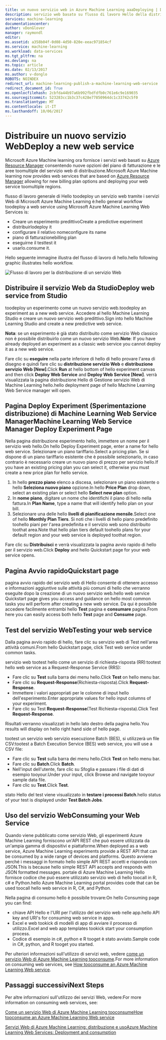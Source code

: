 ```yaml
---
title: un nuovo servizio web in Azure Machine Learning aaaDeploying | Documenti Microsoft
description: servizio web basato su flusso di lavoro Hello della distribuzione di un ramo
services: machine-learning
documentationcenter: 
author: vDonGlover
manager: raymondl
editor: 
ms.assetid: a358b04f-0d08-4d50-820e-eeac971854cf
ms.service: machine-learning
ms.workload: data-services
ms.tgt_pltfrm: na
ms.devlang: na
ms.topic: article
ms.date: 02/13/2017
ms.author: v-donglo
ROBOTS: NOINDEX
redirect_url: machine-learning-publish-a-machine-learning-web-service
redirect_document_id: True
ms.openlocfilehash: 2cbfda44b97a6b992fbdfdfb0c761e6c9e169035
ms.sourcegitcommit: 523283cc1b3c37c428e77850964dc1c33742c5f0
ms.translationtype: MT
ms.contentlocale: it-IT
ms.lasthandoff: 10/06/2017
---
```

# <a name="deploy-a-new-web-service"></a><span data-ttu-id="a2edf-103">Distribuire un nuovo servizio Web</span><span class="sxs-lookup"><span data-stu-id="a2edf-103">Deploy a new web service</span></span>
<span data-ttu-id="a2edf-104">Microsoft Azure Machine learning ora fornisce i servizi web basati su [Azure Resource Manager](../azure-resource-manager/resource-group-overview.md) consentendo nuove opzioni del piano di fatturazione e le aree toomultiple del servizio web di distribuzione.</span><span class="sxs-lookup"><span data-stu-id="a2edf-104">Microsoft Azure Machine learning now provides web services that are based on [Azure Resource Manager](../azure-resource-manager/resource-group-overview.md) allowing for new billing plan options and deploying your web service toomultiple regions.</span></span>

<span data-ttu-id="a2edf-105">flusso di lavoro generale di Hello toodeploy un servizio web tramite i servizi Web di Microsoft Azure Machine Learning è:</span><span class="sxs-lookup"><span data-stu-id="a2edf-105">hello general workflow toodeploy a web service using Microsoft Azure Machine Learning Web Services is:</span></span>

* <span data-ttu-id="a2edf-106">Creare un esperimento predittivo</span><span class="sxs-lookup"><span data-stu-id="a2edf-106">Create a predictive experiment</span></span>
* <span data-ttu-id="a2edf-107">distribuirlo</span><span class="sxs-lookup"><span data-stu-id="a2edf-107">deploy it</span></span>
* <span data-ttu-id="a2edf-108">configurare il relativo nome</span><span class="sxs-lookup"><span data-stu-id="a2edf-108">configure its name</span></span>
* <span data-ttu-id="a2edf-109">piano di fatturazione</span><span class="sxs-lookup"><span data-stu-id="a2edf-109">billing plan</span></span>
* <span data-ttu-id="a2edf-110">eseguirne il test</span><span class="sxs-lookup"><span data-stu-id="a2edf-110">test it</span></span>
* <span data-ttu-id="a2edf-111">usarlo.</span><span class="sxs-lookup"><span data-stu-id="a2edf-111">consume it.</span></span>

<span data-ttu-id="a2edf-112">Hello seguente immagine illustra del flusso di lavoro di hello.</span><span class="sxs-lookup"><span data-stu-id="a2edf-112">hello following graphic illustrates hello workflow.</span></span>

![Flusso di lavoro per la distribuzione di un servizio Web][1]

## <a name="deploy-web-service-from-studio"></a><span data-ttu-id="a2edf-114">Distribuire il servizio Web da Studio</span><span class="sxs-lookup"><span data-stu-id="a2edf-114">Deploy web service from Studio</span></span>
<span data-ttu-id="a2edf-115">toodeploy un esperimento come un nuovo servizio web.</span><span class="sxs-lookup"><span data-stu-id="a2edf-115">toodeploy an experiment as a new web service.</span></span> <span data-ttu-id="a2edf-116">Accedere al hello Machine Learning Studio e creare un nuovo servizio web predittivo.</span><span class="sxs-lookup"><span data-stu-id="a2edf-116">Sign into hello Machine Learning Studio and create a new predictive web service.</span></span> 

<span data-ttu-id="a2edf-117">**Nota**: se un esperimento è già stato distribuito come servizio Web classico non è possibile distribuirlo come un nuovo servizio Web.</span><span class="sxs-lookup"><span data-stu-id="a2edf-117">**Note**: If you have already deployed an experiment as a classic web service you cannot deploy it as a new web service.</span></span>

<span data-ttu-id="a2edf-118">Fare clic su **eseguire** nella parte inferiore di hello di hello provare l'area di disegno e quindi fare clic su **distribuzione servizio Web** e **distribuzione servizio Web [New]**.</span><span class="sxs-lookup"><span data-stu-id="a2edf-118">Click **Run** at hello bottom of hello experiment canvas and then click **Deploy Web Service** and **Deploy Web Service [New]**.</span></span> <span data-ttu-id="a2edf-119">verrà visualizzata la pagina distribuzione Hello di Gestione servizio Web di Machine Learning hello.</span><span class="sxs-lookup"><span data-stu-id="a2edf-119">hello deployment page of hello Machine Learning Web Service manager will open.</span></span>

## <a name="machine-learning-web-service-manager-deploy-experiment-page"></a><span data-ttu-id="a2edf-120">Pagina Deploy Experiment (Sperimentazione distribuzione) di Machine Learning Web Service Manager</span><span class="sxs-lookup"><span data-stu-id="a2edf-120">Machine Learning Web Service Manager Deploy Experiment Page</span></span>
<span data-ttu-id="a2edf-121">Nella pagina distribuzione esperimento hello, immettere un nome per il servizio web hello.</span><span class="sxs-lookup"><span data-stu-id="a2edf-121">On hello Deploy Experiment page, enter a name for hello web service.</span></span>
<span data-ttu-id="a2edf-122">Selezionare un piano tariffario.</span><span class="sxs-lookup"><span data-stu-id="a2edf-122">Select a pricing plan.</span></span> <span data-ttu-id="a2edf-123">Se si dispone di un piano tariffario esistente che è possibile selezionarlo, in caso contrario è necessario creare un nuovo piano di prezzo per servizio hello.</span><span class="sxs-lookup"><span data-stu-id="a2edf-123">If you have an existing pricing plan you can select it, otherwise you must create a new price plan for hello service.</span></span> 

1. <span data-ttu-id="a2edf-124">In hello **prezzo piano** elenco a discesa, selezionare un piano esistente o hello **Seleziona nuovo piano** opzione.</span><span class="sxs-lookup"><span data-stu-id="a2edf-124">In hello **Price Plan** drop down, select an existing plan or select hello **Select new plan** option.</span></span>
2. <span data-ttu-id="a2edf-125">In **nome piano**, digitare un nome che identifichi il piano di hello nella fattura.</span><span class="sxs-lookup"><span data-stu-id="a2edf-125">In **Plan Name**, type a name that will identify hello plan on your bill.</span></span>
3. <span data-ttu-id="a2edf-126">Selezionare una delle hello **livelli di pianificazione mensile**.</span><span class="sxs-lookup"><span data-stu-id="a2edf-126">Select one of hello **Monthly Plan Tiers**.</span></span> <span data-ttu-id="a2edf-127">Si noti che i livelli di hello piano predefinito toohello piani per l'area predefinita e il servizio web sono distribuito toothat area.</span><span class="sxs-lookup"><span data-stu-id="a2edf-127">Note that hello plan tiers default toohello plans for your default region and your web service is deployed toothat region.</span></span>

<span data-ttu-id="a2edf-128">Fare clic su **Distribuisci** e verrà visualizzata la pagina avvio rapido di hello per il servizio web.</span><span class="sxs-lookup"><span data-stu-id="a2edf-128">Click **Deploy** and hello Quickstart page for your web service opens.</span></span>

## <a name="quickstart-page"></a><span data-ttu-id="a2edf-129">Pagina Avvio rapido</span><span class="sxs-lookup"><span data-stu-id="a2edf-129">Quickstart page</span></span>
<span data-ttu-id="a2edf-130">pagina avvio rapido del servizio web di Hello consente di ottenere accesso e informazioni aggiuntive sulle attività più comuni di hello che verranno eseguite dopo la creazione di un nuovo servizio web.</span><span class="sxs-lookup"><span data-stu-id="a2edf-130">hello web service Quickstart page gives you access and guidance on hello most common tasks you will perform after creating a new web service.</span></span> <span data-ttu-id="a2edf-131">Da qui è possibile accedere facilmente entrambi hello **Test** pagina e **consumare** pagina.</span><span class="sxs-lookup"><span data-stu-id="a2edf-131">From here you can easily access both hello **Test** page and **Consume** page.</span></span>

## <a name="testing-your-web-service"></a><span data-ttu-id="a2edf-132">Test del servizio Web</span><span class="sxs-lookup"><span data-stu-id="a2edf-132">Testing your web service</span></span>
<span data-ttu-id="a2edf-133">Dalla pagina avvio rapido di hello, fare clic su servizio web di Test nell'area attività comuni.</span><span class="sxs-lookup"><span data-stu-id="a2edf-133">From hello Quickstart page, click Test web service under common tasks.</span></span>   

<span data-ttu-id="a2edf-134">servizio web tootest hello come un servizio di richiesta-risposta (RR):</span><span class="sxs-lookup"><span data-stu-id="a2edf-134">tootest hello web service as a Request-Response Service (RRS):</span></span>

* <span data-ttu-id="a2edf-135">Fare clic su **Test** sulla barra dei menu hello.</span><span class="sxs-lookup"><span data-stu-id="a2edf-135">Click **Test** on hello menu bar.</span></span>
* <span data-ttu-id="a2edf-136">Fare clic su **Request-Response**(Richiesta-risposta).</span><span class="sxs-lookup"><span data-stu-id="a2edf-136">Click **Request-Response**.</span></span>
* <span data-ttu-id="a2edf-137">Immettere i valori appropriati per le colonne di input hello dell'esperimento.</span><span class="sxs-lookup"><span data-stu-id="a2edf-137">Enter appropriate values for hello input columns of your experiment.</span></span>
* <span data-ttu-id="a2edf-138">Fare clic su Test **Request-Response**(Test Richiesta-risposta).</span><span class="sxs-lookup"><span data-stu-id="a2edf-138">Click Test **Request-Response**.</span></span>

<span data-ttu-id="a2edf-139">Risultati verranno visualizzati in hello lato destro della pagina hello.</span><span class="sxs-lookup"><span data-stu-id="a2edf-139">You results will display on hello right hand side of hello page.</span></span>

<span data-ttu-id="a2edf-140">tootest un servizio web servizio esecuzione Batch (BES), si utilizzerà un file CSV:</span><span class="sxs-lookup"><span data-stu-id="a2edf-140">tootest a Batch Execution Service (BES) web service, you will use a CSV file:</span></span>

* <span data-ttu-id="a2edf-141">Fare clic su **Test** sulla barra dei menu hello.</span><span class="sxs-lookup"><span data-stu-id="a2edf-141">Click **Test** on hello menu bar.</span></span>
* <span data-ttu-id="a2edf-142">Fare clic su **Batch**.</span><span class="sxs-lookup"><span data-stu-id="a2edf-142">Click **Batch**.</span></span>
* <span data-ttu-id="a2edf-143">Nell'input dell'utente, fare clic su Sfoglia e passare i file di dati di esempio tooyour.</span><span class="sxs-lookup"><span data-stu-id="a2edf-143">Under your input, click Browse and navigate tooyour sample data file.</span></span>
* <span data-ttu-id="a2edf-144">Fare clic su **Test**.</span><span class="sxs-lookup"><span data-stu-id="a2edf-144">Click **Test**.</span></span>

<span data-ttu-id="a2edf-145">stato Hello del test viene visualizzato in **testare i processi Batch**.</span><span class="sxs-lookup"><span data-stu-id="a2edf-145">hello status of your test is displayed under **Test Batch Jobs**.</span></span>

## <a name="consuming-your-web-service"></a><span data-ttu-id="a2edf-146">Uso del servizio Web</span><span class="sxs-lookup"><span data-stu-id="a2edf-146">Consuming your Web Service</span></span>
<span data-ttu-id="a2edf-147">Quando viene pubblicato come servizio Web, gli esperimenti Azure Machine Learning forniscono un'API REST che può essere utilizzata da un'ampia gamma di dispositivi e piattaforme.</span><span class="sxs-lookup"><span data-stu-id="a2edf-147">When deployed as a web service, Azure Machine Learning experiments provide a REST API that can be consumed by a wide range of devices and platforms.</span></span> <span data-ttu-id="a2edf-148">Questo avviene perché i messaggi in formato hello simple API REST accetti e risponda con JSON.</span><span class="sxs-lookup"><span data-stu-id="a2edf-148">This is because hello simple REST API accepts and responds with JSON formatted messages.</span></span> <span data-ttu-id="a2edf-149">portale di Azure Machine Learning Hello fornisce codice che può essere utilizzato servizio web di hello toocall in R, c# e Python.</span><span class="sxs-lookup"><span data-stu-id="a2edf-149">hello Azure Machine Learning portal provides code that can be used toocall hello web service in R, C#, and Python.</span></span>

<span data-ttu-id="a2edf-150">Nella pagina di consumo hello è possibile trovare:</span><span class="sxs-lookup"><span data-stu-id="a2edf-150">On hello Consuming page you can find:</span></span>

* <span data-ttu-id="a2edf-151">chiave API Hello e l'URI per l'utilizzo del servizio web nelle app.</span><span class="sxs-lookup"><span data-stu-id="a2edf-151">hello API key and URI's for consuming web service in apps.</span></span>
* <span data-ttu-id="a2edf-152">Excel e web tookick di modelli di app di avviare il processo di utilizzo.</span><span class="sxs-lookup"><span data-stu-id="a2edf-152">Excel and web app templates tookick start your consumption process.</span></span>
* <span data-ttu-id="a2edf-153">Codice di esempio in c#, python e R tooget è stato avviato.</span><span class="sxs-lookup"><span data-stu-id="a2edf-153">Sample code in C#, python, and R tooget you started.</span></span>

<span data-ttu-id="a2edf-154">Per ulteriori informazioni sull'utilizzo di servizi web, vedere [come un servizio Web di Azure Machine Learning tooconsume](machine-learning-consume-web-services.md).</span><span class="sxs-lookup"><span data-stu-id="a2edf-154">For more information on consuming web services, see [How tooconsume an Azure Machine Learning Web service](machine-learning-consume-web-services.md).</span></span>

## <a name="next-steps"></a><span data-ttu-id="a2edf-155">Passaggi successivi</span><span class="sxs-lookup"><span data-stu-id="a2edf-155">Next Steps</span></span>
<span data-ttu-id="a2edf-156">Per altre informazioni sull'utilizzo dei servizi Web, vedere:</span><span class="sxs-lookup"><span data-stu-id="a2edf-156">For more information on consuming web services, see:</span></span>

[<span data-ttu-id="a2edf-157">Come un servizio Web di Azure Machine Learning tooconsume</span><span class="sxs-lookup"><span data-stu-id="a2edf-157">How tooconsume an Azure Machine Learning Web service</span></span>](machine-learning-consume-web-services.md)

[<span data-ttu-id="a2edf-158">Servizi Web di Azure Machine Learning: distribuzione e uso</span><span class="sxs-lookup"><span data-stu-id="a2edf-158">Azure Machine Learning Web Services: Deployment and consumption</span></span>](machine-learning-deploy-consume-web-service-guide.md)

<!--Image references-->
[1]: ./media/machine-learning-webservice-deploy-a-web-service/armdeploymentworkflow.png


<!--links-->
